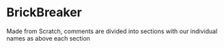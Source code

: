 # BrickBreaker
Made from Scratch, comments are divided into sections with our individual names as above each section
